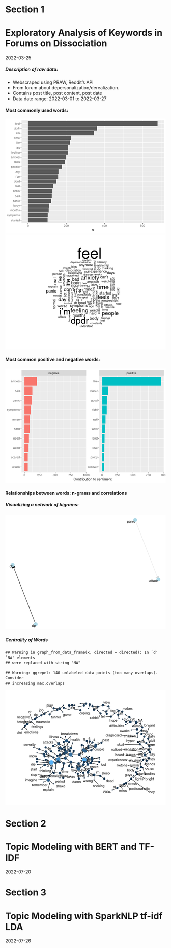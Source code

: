 # Section 1
Exploratory Analysis of Keywords in Forums on Dissociation
================
2022-03-25

##### Description of raw data:

-   Webscraped using PRAW, Reddit’s API
-   From forum about depersonalization/derealization.
-   Contains post title, post content, post date
-   Data date range: 2022-03-01 to 2022-03-27

#### Most commonly used words:

![](unnamed-chunk-2-1.png)<!-- -->![](unnamed-chunk-2-2.png)<!-- -->

#### Most common positive and negative words:

![](unnamed-chunk-3-1.png)<!-- -->

#### Relationships between words: n-grams and correlations

##### Visualizing a network of bigrams:

![](unnamed-chunk-4-1.png)<!-- -->

##### Centrality of Words

    ## Warning in graph_from_data_frame(x, directed = directed): In `d' `NA' elements
    ## were replaced with string "NA"

    ## Warning: ggrepel: 140 unlabeled data points (too many overlaps). Consider
    ## increasing max.overlaps

![](unnamed-chunk-5-1.png)<!-- -->


# Section 2
Topic Modeling with BERT and TF-IDF
================
2022-07-20


# Section 3
Topic Modeling with SparkNLP tf-idf LDA
================
2022-07-26


